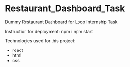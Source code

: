 # Restaurant_Dashboard_Task
Dummy Restaurant Dashboard for Loop Internship Task

 Instruction for deployment: 
    npm i 
    npm start
    
 Technologies used for this project:
 - react
 - html
 - css
 

